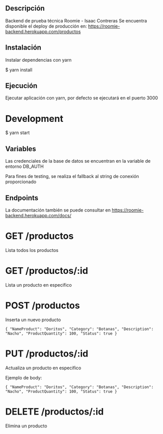## Descripción

Backend de prueba técnica Roomie - Isaac Contreras
Se encuentra disponible el deploy de producción en:
https://roomie-backend.herokuapp.com/productos

## Instalación

Instalar dependencias con yarn

\$ yarn install

## Ejecución

Ejecutar aplicación con yarn, por defecto se ejecutará en el puerto 3000

# Development

\$ yarn start

## Variables

Las credenciales de la base de datos se encuentran en la variable de entorno DB_AUTH

Para fines de testing, se realiza el fallback al string de conexión proporcionado

## Endpoints

La documentación también se puede consultar en https://roomie-backend.herokuapp.com/docs/

# GET /productos

Lista todos los productos

# GET /productos/:id

Lista un producto en especifico

# POST /productos

Inserta un nuevo producto

`{ "NameProduct": "Doritos", "Category": "Botanas", "Description": "Nacho", "ProductQuantity": 100, "Status": true }`

# PUT /productos/:id

Actualiza un producto en especifico

Ejemplo de body:

`{ "NameProduct": "Doritos", "Category": "Botanas", "Description": "Nacho", "ProductQuantity": 100, "Status": true }`

# DELETE /productos/:id

Elimina un producto
